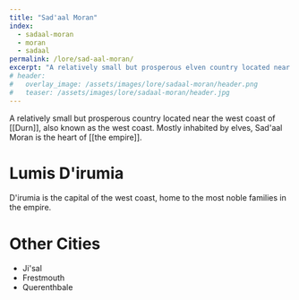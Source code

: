 ```yaml
---
title: "Sad'aal Moran"
index:
  - sadaal-moran
  - moran
  - sadaal
permalink: /lore/sad-aal-moran/
excerpt: "A relatively small but prosperous elven country located near the west coast of Durn."
# header:
#   overlay_image: /assets/images/lore/sadaal-moran/header.png
#   teaser: /assets/images/lore/sadaal-moran/header.jpg
---
```


A relatively small but prosperous country located near the west coast of [[Durn]], also known as the west coast. Mostly inhabited by elves, Sad'aal Moran is the heart of [[the empire]].

# Lumis D'irumia
D'irumia is the capital of the west coast, home to the most noble families in the empire.

# Other Cities

- Ji'sal
- Frestmouth
- Querenthbale